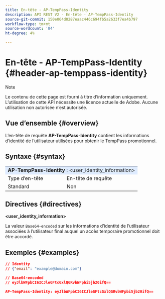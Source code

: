 ```yaml
---
title: En-tête - AP-TempPass-Identity
description: API REST V2 - En-tête - AP-TempPass-Identity
source-git-commit: 150e064d0287eaac446c694fb5a2633f7ea4b797
workflow-type: tm+mt
source-wordcount: '84'
ht-degree: 4%

---
```



# En-tête - AP-TempPass-Identity {#header-ap-temppass-identity}

>[!NOTE]
>
> Le contenu de cette page est fourni à titre d’information uniquement. L’utilisation de cette API nécessite une licence actuelle de Adobe. Aucune utilisation non autorisée n’est autorisée.

## Vue d’ensemble {#overview}

L’en-tête de requête <b>AP-TempPass-Identity</b> contient les informations d’identité de l’utilisateur utilisées pour obtenir le TempPass promotionnel.

## Syntaxe {#syntax}

<table>
   <tr>
      <td style="background-color: #DEEBFF;" colspan="2"><b>AP-TempPass-Identity</b> : &lt;user_identity_information&gt;</td>
   </tr>
   <tr>
      <td>Type d’en-tête</td>
      <td>En-tête de requête</td>
   </tr>
   <tr>
      <td>Standard</td>
      <td>Non</td>
   </tr>
</table>

## Directives {#directives}

<b>&lt;user_identity_information></b>

La valeur `Base64-encoded` sur les informations d’identité de l’utilisateur associées à l’utilisateur final auquel un accès temporaire promotionnel doit être accordé.

## Exemples {#examples}

```JSON
// Identity
// {"email": "example@domain.com"}

// Base64-encoded
// eyJlbWFpbCI6ICJleGFtcGxlQGRvbWFpbi5jb20ifQ==

AP-TempPass-Identity: eyJlbWFpbCI6ICJleGFtcGxlQGRvbWFpbi5jb20ifQ==
```
